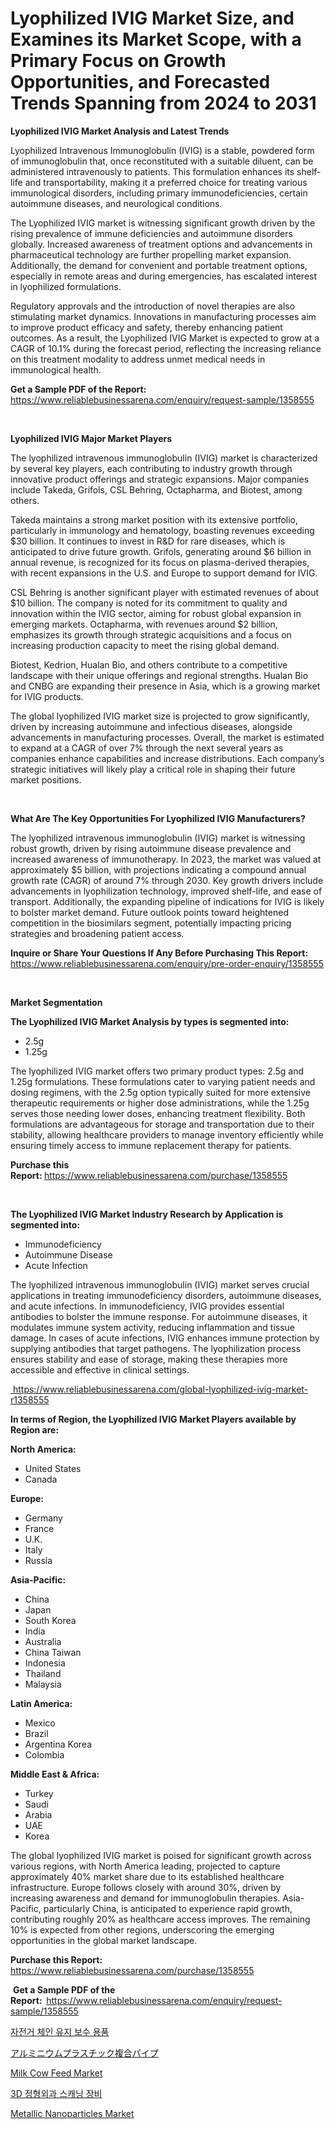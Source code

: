 <p><h1>Lyophilized IVIG Market Size, and Examines its Market Scope, with a Primary Focus on Growth Opportunities, and Forecasted Trends Spanning from 2024 to 2031</h1></p><p><strong>Lyophilized IVIG Market Analysis and Latest Trends</strong></p>
<p><p>Lyophilized Intravenous Immunoglobulin (IVIG) is a stable, powdered form of immunoglobulin that, once reconstituted with a suitable diluent, can be administered intravenously to patients. This formulation enhances its shelf-life and transportability, making it a preferred choice for treating various immunological disorders, including primary immunodeficiencies, certain autoimmune diseases, and neurological conditions. </p><p>The Lyophilized IVIG market is witnessing significant growth driven by the rising prevalence of immune deficiencies and autoimmune disorders globally. Increased awareness of treatment options and advancements in pharmaceutical technology are further propelling market expansion. Additionally, the demand for convenient and portable treatment options, especially in remote areas and during emergencies, has escalated interest in lyophilized formulations. </p><p>Regulatory approvals and the introduction of novel therapies are also stimulating market dynamics. Innovations in manufacturing processes aim to improve product efficacy and safety, thereby enhancing patient outcomes. As a result, the Lyophilized IVIG Market is expected to grow at a CAGR of 10.1% during the forecast period, reflecting the increasing reliance on this treatment modality to address unmet medical needs in immunological health.</p></p>
<p><strong>Get a Sample PDF of the Report:&nbsp;</strong> <a href="https://www.reliablebusinessarena.com/enquiry/request-sample/1358555">https://www.reliablebusinessarena.com/enquiry/request-sample/1358555</a></p>
<p>&nbsp;</p>
<p><strong>Lyophilized IVIG Major Market Players</strong></p>
<p><p>The lyophilized intravenous immunoglobulin (IVIG) market is characterized by several key players, each contributing to industry growth through innovative product offerings and strategic expansions. Major companies include Takeda, Grifols, CSL Behring, Octapharma, and Biotest, among others.</p><p>Takeda maintains a strong market position with its extensive portfolio, particularly in immunology and hematology, boasting revenues exceeding $30 billion. It continues to invest in R&D for rare diseases, which is anticipated to drive future growth. Grifols, generating around $6 billion in annual revenue, is recognized for its focus on plasma-derived therapies, with recent expansions in the U.S. and Europe to support demand for IVIG.</p><p>CSL Behring is another significant player with estimated revenues of about $10 billion. The company is noted for its commitment to quality and innovation within the IVIG sector, aiming for robust global expansion in emerging markets. Octapharma, with revenues around $2 billion, emphasizes its growth through strategic acquisitions and a focus on increasing production capacity to meet the rising global demand. </p><p>Biotest, Kedrion, Hualan Bio, and others contribute to a competitive landscape with their unique offerings and regional strengths. Hualan Bio and CNBG are expanding their presence in Asia, which is a growing market for IVIG products. </p><p>The global lyophilized IVIG market size is projected to grow significantly, driven by increasing autoimmune and infectious diseases, alongside advancements in manufacturing processes. Overall, the market is estimated to expand at a CAGR of over 7% through the next several years as companies enhance capabilities and increase distributions. Each company’s strategic initiatives will likely play a critical role in shaping their future market positions.</p></p>
<p>&nbsp;</p>
<p><strong>What Are The Key Opportunities For Lyophilized IVIG Manufacturers?</strong></p>
<p><p>The lyophilized intravenous immunoglobulin (IVIG) market is witnessing robust growth, driven by rising autoimmune disease prevalence and increased awareness of immunotherapy. In 2023, the market was valued at approximately $5 billion, with projections indicating a compound annual growth rate (CAGR) of around 7% through 2030. Key growth drivers include advancements in lyophilization technology, improved shelf-life, and ease of transport. Additionally, the expanding pipeline of indications for IVIG is likely to bolster market demand. Future outlook points toward heightened competition in the biosimilars segment, potentially impacting pricing strategies and broadening patient access.</p></p>
<p><strong>Inquire or Share Your Questions If Any Before Purchasing This Report:</strong> <a href="https://www.reliablebusinessarena.com/enquiry/pre-order-enquiry/1358555">https://www.reliablebusinessarena.com/enquiry/pre-order-enquiry/1358555</a></p>
<p>&nbsp;</p>
<p><strong>Market Segmentation</strong></p>
<p><strong>The Lyophilized IVIG Market Analysis by types is segmented into:</strong></p>
<p><ul><li>2.5g</li><li>1.25g</li></ul></p>
<p><p>The lyophilized IVIG market offers two primary product types: 2.5g and 1.25g formulations. These formulations cater to varying patient needs and dosing regimens, with the 2.5g option typically suited for more extensive therapeutic requirements or higher dose administrations, while the 1.25g serves those needing lower doses, enhancing treatment flexibility. Both formulations are advantageous for storage and transportation due to their stability, allowing healthcare providers to manage inventory efficiently while ensuring timely access to immune replacement therapy for patients.</p></p>
<p><strong>Purchase this Report:&nbsp;</strong><a href="https://www.reliablebusinessarena.com/purchase/1358555">https://www.reliablebusinessarena.com/purchase/1358555</a></p>
<p>&nbsp;</p>
<p><strong>The Lyophilized IVIG Market Industry Research by Application is segmented into:</strong></p>
<p><ul><li>Immunodeficiency</li><li>Autoimmune Disease</li><li>Acute Infection</li></ul></p>
<p><p>The lyophilized intravenous immunoglobulin (IVIG) market serves crucial applications in treating immunodeficiency disorders, autoimmune diseases, and acute infections. In immunodeficiency, IVIG provides essential antibodies to bolster the immune response. For autoimmune diseases, it modulates immune system activity, reducing inflammation and tissue damage. In cases of acute infections, IVIG enhances immune protection by supplying antibodies that target pathogens. The lyophilization process ensures stability and ease of storage, making these therapies more accessible and effective in clinical settings.</p></p>
<p><a href="https://www.reliablebusinessarena.com/global-lyophilized-ivig-market-r1358555">&nbsp;https://www.reliablebusinessarena.com/global-lyophilized-ivig-market-r1358555</a></p>
<p><strong>In terms of Region, the Lyophilized IVIG Market Players available by Region are:</strong></p>
<p>
    <p> <strong> North America: </strong>
        <ul>
            <li>United States</li>
            <li>Canada</li>
        </ul>
        </p> 
    <p> <strong> Europe: </strong>
        <ul>
            <li>Germany</li>
            <li>France</li>
            <li>U.K.</li>
            <li>Italy</li>
            <li>Russia</li>
        </ul>
        </p> 
    <p> <strong> Asia-Pacific: </strong>
        <ul>
            <li>China</li>
            <li>Japan</li>
            <li>South Korea</li>
            <li>India</li>
            <li>Australia</li>
            <li>China Taiwan</li>
            <li>Indonesia</li>
            <li>Thailand</li>
            <li>Malaysia</li>
        </ul>
        </p> 
    <p> <strong> Latin America: </strong>
        <ul>
            <li>Mexico</li>
            <li>Brazil</li>
            <li>Argentina Korea</li>
            <li>Colombia</li>
        </ul>
        </p> 
    <p> <strong> Middle East & Africa: </strong>
        <ul>
            <li>Turkey</li>
            <li>Saudi</li>
            <li>Arabia</li>
            <li>UAE</li>
            <li>Korea</li>
        </ul>
    </p>
    </p>
<p><p>The global lyophilized IVIG market is poised for significant growth across various regions, with North America leading, projected to capture approximately 40% market share due to its established healthcare infrastructure. Europe follows closely with around 30%, driven by increasing awareness and demand for immunoglobulin therapies. Asia-Pacific, particularly China, is anticipated to experience rapid growth, contributing roughly 20% as healthcare access improves. The remaining 10% is expected from other regions, underscoring the emerging opportunities in the global market landscape.</p></p>
<p><strong>Purchase this Report: </strong><a href="https://www.reliablebusinessarena.com/purchase/1358555">https://www.reliablebusinessarena.com/purchase/1358555</a></p>
<p>&nbsp;<strong>Get a Sample PDF of the Report:&nbsp;&nbsp;</strong><a href="https://www.reliablebusinessarena.com/enquiry/request-sample/1358555">https://www.reliablebusinessarena.com/enquiry/request-sample/1358555</a></p>
<p><strong></strong></p>
<p><p><a href="https://medium.com/@benniedonaldson54/%EC%84%B8%EA%B3%84-bicycle-chain-maintenance-supplies-market-%EC%9D%80-2024%EC%97%90%EC%84%9C-2031%EB%A1%9C-%EC%97%B0%ED%8F%89%EA%B7%A0-%EC%A6%9D%EA%B0%80%EC%9C%A8%EC%9D%84-%EB%B3%B4%EC%9D%BC-%EA%B2%83%EC%9C%BC%EB%A1%9C-%EC%98%88%EC%83%81%EB%90%A9%EB%8B%88%EB%8B%A4-2f9e203dc7c8">자전거 체인 유지 보수 용품</a></p><p><a href="https://medium.com/@tffpskgy95/aluminum-plastic-composite-pipe-market-%E3%81%AE%E3%82%B0%E3%83%AD%E3%83%BC%E3%83%90%E3%83%AB%E5%B8%82%E5%A0%B4%E6%A6%82%E8%A6%81%E3%81%AF-%E4%B8%96%E7%95%8C%E3%81%8A%E3%82%88%E3%81%B3%E4%B8%BB%E8%A6%81%E5%B8%82%E5%A0%B4%E3%81%AB%E3%81%8A%E3%81%91%E3%82%8B%E6%A5%AD%E7%95%8C%E3%81%AB%E5%BD%B1%E9%9F%BF%E3%82%92%E4%B8%8E%E3%81%88%E3%82%8B%E4%B8%BB%E8%A6%81%E3%81%AA%E3%83%88%E3%83%AC%E3%83%B3%E3%83%89%E3%81%AB%E3%81%A4%E3%81%84%E3%81%A6-%E7%8B%AC%E8%87%AA%E3%81%AE%E8%A6%96%E7%82%B9%E3%82%92%E6%8F%90%E4%BE%9B%E3%81%97%E3%81%BE%E3%81%99-57c09e9861a7">アルミニウムプラスチック複合パイプ</a></p><p><a href="https://issuu.com/reportprime-2/docs/milk-cow-feed-market-size-2030.pptx_3bb4850a477a45">Milk Cow Feed Market</a></p><p><a href="https://medium.com/@benniedonaldson54/3d-orthopedic-scanning-equipment-market-%EC%9D%98-%EA%B8%80%EB%A1%9C%EB%B2%8C-%EC%8B%9C%EC%9E%A5-%EA%B0%9C%EC%9A%94%EB%8A%94-%EC%A0%84-%EC%84%B8%EA%B3%84-%EB%B0%8F-%EC%A3%BC%EC%9A%94-%EC%8B%9C%EC%9E%A5%EC%9D%98-%EC%82%B0%EC%97%85%EC%97%90-%EC%98%81%ED%96%A5%EC%9D%84-%EB%AF%B8%EC%B9%98%EB%8A%94-%EC%A3%BC%EC%9A%94-%ED%8A%B8%EB%A0%8C%EB%93%9C%EC%97%90-%EB%8C%80%ED%95%9C-%EB%8F%85%ED%8A%B9%ED%95%9C-%EA%B4%80%EC%A0%90%EC%9D%84-c8bb667b54d1">3D 정형외과 스캐닝 장비</a></p><p><a href="https://issuu.com/reportprime-2/docs/metallic-nanoparticles-market-size-_12fc41d6889209">Metallic Nanoparticles Market</a></p></p>